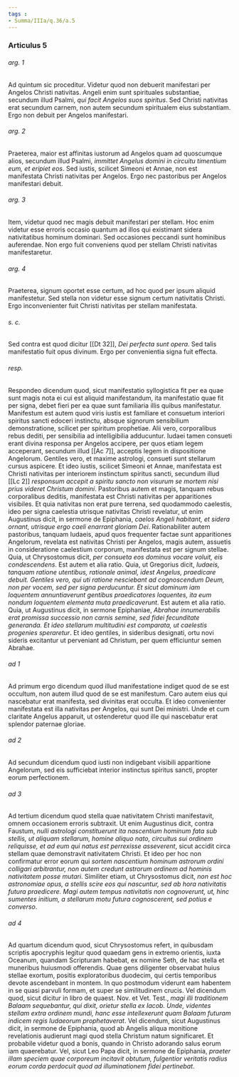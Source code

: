 ```yaml
---
tags : 
- Summa/IIIa/q.36/a.5
---
```


### Articulus 5

###### arg. 1
Ad quintum sic proceditur. Videtur quod non debuerit manifestari per Angelos Christi nativitas. Angeli enim sunt spirituales substantiae, secundum illud Psalmi, *qui facit Angelos suos spiritus*. Sed Christi nativitas erat secundum carnem, non autem secundum spiritualem eius substantiam. Ergo non debuit per Angelos manifestari.

###### arg. 2
Praeterea, maior est affinitas iustorum ad Angelos quam ad quoscumque alios, secundum illud Psalmi, *immittet Angelus domini in circuitu timentium eum, et eripiet eos*. Sed iustis, scilicet Simeoni et Annae, non est manifestata Christi nativitas per Angelos. Ergo nec pastoribus per Angelos manifestari debuit.

###### arg. 3
Item, videtur quod nec magis debuit manifestari per stellam. Hoc enim videtur esse erroris occasio quantum ad illos qui existimant sidera nativitatibus hominum dominari. Sed occasiones peccandi sunt hominibus auferendae. Non ergo fuit conveniens quod per stellam Christi nativitas manifestaretur.

###### arg. 4
Praeterea, signum oportet esse certum, ad hoc quod per ipsum aliquid manifestetur. Sed stella non videtur esse signum certum nativitatis Christi. Ergo inconvenienter fuit Christi nativitas per stellam manifestata.

###### s. c.
Sed contra est quod dicitur [[Dt 32]], *Dei perfecta sunt opera*. Sed talis manifestatio fuit opus divinum. Ergo per convenientia signa fuit effecta.

###### resp.
Respondeo dicendum quod, sicut manifestatio syllogistica fit per ea quae sunt magis nota ei cui est aliquid manifestandum, ita manifestatio quae fit per signa, debet fieri per ea quae sunt familiaria illis quibus manifestatur. Manifestum est autem quod viris iustis est familiare et consuetum interiori spiritus sancti edoceri instinctu, absque signorum sensibilium demonstratione, scilicet per spiritum prophetiae. Alii vero, corporalibus rebus dediti, per sensibilia ad intelligibilia adducuntur. Iudaei tamen consueti erant divina responsa per Angelos accipere, per quos etiam legem acceperant, secundum illud [[Ac 7]], acceptis legem in dispositione Angelorum. Gentiles vero, et maxime astrologi, consueti sunt stellarum cursus aspicere. Et ideo iustis, scilicet Simeoni et Annae, manifestata est Christi nativitas per interiorem instinctum spiritus sancti, secundum illud [[Lc 2]] *responsum accepit a spiritu sancto non visurum se mortem nisi prius videret Christum domini*. Pastoribus autem et magis, tanquam rebus corporalibus deditis, manifestata est Christi nativitas per apparitiones visibiles. Et quia nativitas non erat pure terrena, sed quodammodo caelestis, ideo per signa caelestia utrisque nativitas Christi revelatur, ut enim Augustinus dicit, in sermone de Epiphania, *caelos Angeli habitant, et sidera ornant, utrisque ergo caeli enarrant gloriam Dei*. Rationabiliter autem pastoribus, tanquam Iudaeis, apud quos frequenter factae sunt apparitiones Angelorum, revelata est nativitas Christi per Angelos, magis autem, assuetis in consideratione caelestium corporum, manifestata est per signum stellae. Quia, ut Chrysostomus dicit, *per consueta eos dominus vocare voluit, eis condescendens*. Est autem et alia ratio. Quia, ut Gregorius dicit, *Iudaeis, tanquam ratione utentibus, rationale animal, idest Angelus, praedicare debuit. Gentiles vero, qui uti ratione nesciebant ad cognoscendum Deum, non per vocem, sed per signa perducuntur. Et sicut dominum iam loquentem annuntiaverunt gentibus praedicatores loquentes, ita eum nondum loquentem elementa muta praedicaverunt*. Est autem et alia ratio. Quia, ut Augustinus dicit, in sermone Epiphaniae, *Abrahae innumerabilis erat promissa successio non carnis semine, sed fidei fecunditate generanda. Et ideo stellarum multitudini est comparata, ut caelestis progenies speraretur*. Et ideo gentiles, in sideribus designati, ortu novi sideris excitantur ut perveniant ad Christum, per quem efficiuntur semen Abrahae.

###### ad 1
Ad primum ergo dicendum quod illud manifestatione indiget quod de se est occultum, non autem illud quod de se est manifestum. Caro autem eius qui nascebatur erat manifesta, sed divinitas erat occulta. Et ideo convenienter manifestata est illa nativitas per Angelos, qui sunt Dei ministri. Unde et cum claritate Angelus apparuit, ut ostenderetur quod ille qui nascebatur erat splendor paternae gloriae.

###### ad 2
Ad secundum dicendum quod iusti non indigebant visibili apparitione Angelorum, sed eis sufficiebat interior instinctus spiritus sancti, propter eorum perfectionem.

###### ad 3
Ad tertium dicendum quod stella quae nativitatem Christi manifestavit, omnem occasionem erroris subtraxit. Ut enim Augustinus dicit, contra Faustum, *nulli astrologi constituerunt ita nascentium hominum fata sub stellis, ut aliquam stellarum, homine aliquo nato, circuitus sui ordinem reliquisse, et ad eum qui natus est perrexisse asseverent*, sicut accidit circa stellam quae demonstravit nativitatem Christi. Et ideo per hoc non confirmatur error eorum qui *sortem nascentium hominum astrorum ordini colligari arbitrantur, non autem credunt astrorum ordinem ad hominis nativitatem posse mutari*. Similiter etiam, ut Chrysostomus dicit, *non est hoc astronomiae opus, a stellis scire eos qui nascuntur, sed ab hora nativitatis futura praedicere. Magi autem tempus nativitatis non cognoverunt, ut, hinc sumentes initium, a stellarum motu futura cognoscerent, sed potius e converso*.

###### ad 4
Ad quartum dicendum quod, sicut Chrysostomus refert, in quibusdam scriptis apocryphis legitur quod quaedam gens in extremo orientis, iuxta Oceanum, quandam Scripturam habebat, ex nomine Seth, de hac stella et muneribus huiusmodi offerendis. Quae gens diligenter observabat huius stellae exortum, positis exploratoribus duodecim, qui certis temporibus devote ascendebant in montem. In quo postmodum viderunt eam habentem in se quasi parvuli formam, et super se similitudinem crucis. Vel dicendum quod, sicut dicitur in libro de quaest. Nov. et Vet. Test., *magi illi traditionem Balaam sequebantur, qui dixit, orietur stella ex Iacob. Unde, videntes stellam extra ordinem mundi, hanc esse intellexerunt quam Balaam futuram indicem regis Iudaeorum prophetaverat*. Vel dicendum, sicut Augustinus dicit, in sermone de Epiphania, quod ab Angelis aliqua monitione revelationis audierunt magi quod stella Christum natum significaret. Et probabile videtur quod a bonis, quando in Christo adorando salus eorum iam quaerebatur. Vel, sicut Leo Papa dicit, in sermone de Epiphania, *praeter illam speciem quae corporeum incitavit obtutum, fulgentior veritatis radius eorum corda perdocuit quod ad illuminationem fidei pertinebat*.

